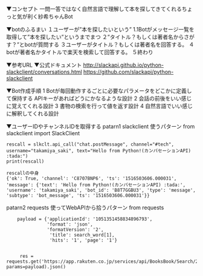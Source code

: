 ▼コンセプト
    一問一答ではなく自然言語で理解して本を探してきてくれるちょっと気が利く紗希ちゃんBot

▼botのふるまい
    １ユーザーが”本を探したいという”
        1.1Botがメッセージ一覧を取得して”本を探したい”というまでまつ
    ２”タイトル？もしくは著者名からさがす？”とbotが質問する
    ３ユーザーがタイトル？もしくは著者名を回答する。
    ４botが著者名かタイトルで楽天を検索して回答する。
    ５終わり




▼参考URL
    ▼公式ドキュメント
        http://slackapi.github.io/python-slackclient/conversations.html
        https://github.com/slackapi/python-slackclient

▼Bot作成手順
    1   Botが毎回動作するごとに必要なパラメータをどこかに定義して保持する
        APIキーがあればどうにかなるような設計
    2   会話の前後をいい感じに覚えてくれる設計
    3   書物の検索を行って値を返す設計
    4   自然言語でいい感じに解釈してくれる設計




▼ユーザーIDやチャンネルIDを取得する
patarn1 slackclient 使うパターン
    from slackclient import SlackClient

    rescall = slkclt.api_call("chat.postMessage", channel="#tech", username="takamiya_saki", text="Hello from Python!(カンバセーションAPI) :tada:")
    print(rescall)

    rescallの中身
    {'ok': True, 'channel': 'C8707BNP6', 'ts': '1516503606.000031', 'message': {'text': 'Hello from Python!(カンバセーションAPI) :tada:', 'username': 'takamiya_saki', 'bot_id': 'B8T7GGBU3', 'type': 'message', 'subtype': 'bot_message', 'ts': '1516503606.000031'}}


patarn2 requests 使ってWebAPIから拾うパターン
    from requests

        payload = {'applicationId': '1051351458834896793',
                   'format': 'json',
                   'formatVersion': '2',
                    'title': search_word[1],
                    'hits': '1', 'page': '1'}
                    

         res = requests.get('https://app.rakuten.co.jp/services/api/BooksBook/Search/20170404?', params=payload).json()


